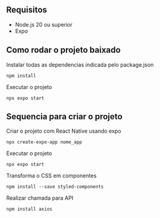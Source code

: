 ## Requisitos

* Node.js 20 ou superior
* Expo

## Como rodar o projeto baixado
Instalar todas as dependencias indicada pelo package.json
```
npm install
```

Executar o projeto
```
npx expo start
```


## Sequencia para criar o projeto
Criar o projeto com React Native usando expo
```
npx create-expo-app nome_app
```

Executar o projeto
```
npx expo start
```

Transforma o CSS em componentes
```
npm install --save styled-components
```

Realizar chamada para API
```
npm install axios
```
